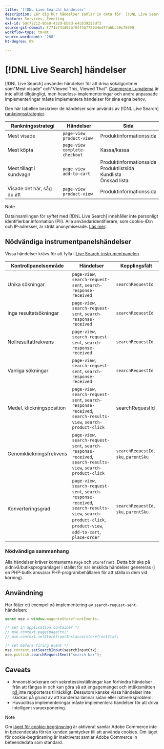 ```yaml
---
title: '[!DNL Live Search] händelser'
description: Lär dig hur händelser samlar in data för  [!DNL Live Search].
feature: Services, Eventing
exl-id: b0c72212-9be0-432d-bb8d-e4c639225df3
source-git-commit: f771e741d92bf94f46772934edf7a6bc39c75999
workflow-type: tm+mt
source-wordcount: '288'
ht-degree: 0%

---
```


# [!DNL Live Search] händelser

[!DNL Live Search] använder händelser för att driva sökalgoritmer som&quot;Mest visade&quot; och&quot;Viewed This, Viewed That&quot;. [Commerce Lumatema](https://experienceleague.adobe.com/en/docs/commerce-admin/content-design/design/themes/themes#the-default-theme) är inte alltid tillgängligt, men headless-implementeringar och andra anpassade implementeringar måste implementera händelser för sina egna behov.

Den här tabellen beskriver de händelser som används av [!DNL Live Search] [rankningsstrategier](rules-add.md#intelligent-ranking).

| Rankningsstrategi | Händelser | Sida |
| --- | --- | --- |
| Mest visade | `page-view`<br>`product-view` | Produktinformationssida |
| Mest köpta | `page-view`<br>`complete-checkout` | Kassa/kassa |
| Mest tillagt i kundvagn | `page-view`<br>`add-to-cart` | Produktinformationssida<br>Produktlistsida<br>Kundlista<br>Önskad lista |
| Visade det här, såg du att | `page-view`<br>`product-view` | Produktinformationssida |

>[!NOTE]
>
>Datainsamlingen för syftet med [!DNL Live Search] innehåller inte personligt identifierbar information (PII). Alla användaridentifierare, som cookie-ID:n och IP-adresser, är strikt anonymiserade. [Läs mer](https://www.adobe.com/privacy/experience-cloud.html).

## Nödvändiga instrumentpanelshändelser

Vissa händelser krävs för att fylla i [Live Search-instrumentpanelen](performance.md)

| Kontrollpanelsområde | Händelser | Kopplingsfält |
| ------------------- | ------------- | ---------- |
| Unika sökningar | `page-view`, `search-request-sent`, `search-response-received` | `searchRequestId` |
| Inga resultatsökningar | `page-view`, `search-request-sent`, `search-response-received` | `searchRequestId` |
| Nollresultatfrekvens | `page-view`, `search-request-sent`, `search-response-received` | `searchRequestId` |
| Vanliga sökningar | `page-view`, `search-request-sent`, `search-response-received` | `searchRequestId` |
| Medel. klickningsposition | `page-view`, `search-request-sent`, `search-response-received`, `search-results-view`, `search-product-click` | searchRequestId |
| Genomklickningsfrekvens | `page-view`, `search-request-sent`, `search-response-received`, `search-results-view`, `search-product-click` | `searchRequestId`, `sku`, `parentSku` |
| Konverteringsgrad | `page-view`, `search-request-sent`, `search-response-received`, `search-results-view`, `search-product-click`, `product-view`, `add-to-cart`, `place-order` | `searchRequestId`, `sku`, `parentSku` |

### Nödvändiga sammanhang

Alla händelser kräver kontexterna `Page` och `Storefront`. Detta bör ske på sidnivå/butiksprogramlager i stället för när enskilda händelser genereras (i en PHP-butik ansvarar PHP-programbehållaren för att ställa in dem vid körning).

## Användning

Här följer ett exempel på implementering av `search-request-sent`-händelsen:

```javascript
const mse = window.magentoStorefrontEvents;

/* set in application container */
// mse.context.page(pageCtx);
// mse.context.setStorefrontInstance(storefrontCtx);

/* set before firing event */
mse.context.setSearchInput(searchInputCtx);
mse.publish.searchRequestSent("search-bar");
```

## Caveats

- Annonsblockerare och sekretessinställningar kan förhindra händelser från att fångas in och kan göra så att engagemanget och intäktsmåtten [på ](performance.md) inte rapporteras tillräckligt. Dessutom kanske vissa händelser inte skickas på grund av att kunderna lämnar sidan eller nätverksproblem.
- Huvudlösa implementeringar måste implementera händelser för att driva intelligent varuexponering.

>[!NOTE]
>
>Om [läget för cookie-begränsning](https://experienceleague.adobe.com/docs/commerce-admin/start/compliance/privacy/compliance-cookie-law.html) är aktiverat samlar Adobe Commerce inte in beteendedata förrän kunden samtycker till att använda cookies. Om läget för cookie-begränsning är inaktiverat samlar Adobe Commerce in beteendedata som standard.
